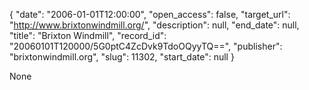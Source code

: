 {
  "date": "2006-01-01T12:00:00", 
  "open_access": false, 
  "target_url": "http://www.brixtonwindmill.org/", 
  "description": null, 
  "end_date": null, 
  "title": "Brixton Windmill", 
  "record_id": "20060101T120000/5G0ptC4ZcDvk9TdoOQyyTQ==", 
  "publisher": "brixtonwindmill.org", 
  "slug": 11302, 
  "start_date": null
}

None